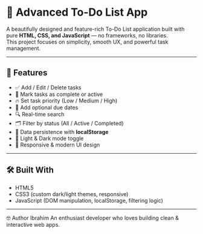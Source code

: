 # 📝 Advanced To-Do List App

A beautifully designed and feature-rich To-Do List application built with pure **HTML, CSS, and JavaScript** — no frameworks, no libraries.  
This project focuses on simplicity, smooth UX, and powerful task management.

---

## 🚀 Features

- ✅ Add / Edit / Delete tasks
- 🔁 Mark tasks as complete or active
- 🔥 Set task priority (Low / Medium / High)
- 📅 Add optional due dates
- 🔍 Real-time search
- 🗂️ Filter by status (All / Active / Completed)
- 💾 Data persistence with **localStorage**
- 🌙 Light & Dark mode toggle
- 🎨 Responsive & modern UI design

---

## 🛠️ Built With

- HTML5
- CSS3 (custom dark/light themes, responsive)
- JavaScript (DOM manipulation, localStorage, filtering logic)

---
🤓 Author
Ibrahim
An enthusiast developer who loves building clean & interactive web apps.
